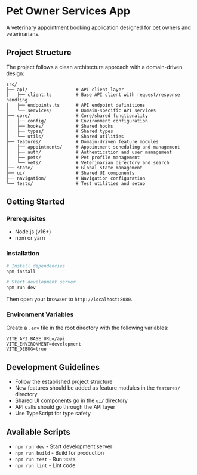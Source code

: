 
# Pet Owner Services App

A veterinary appointment booking application designed for pet owners and veterinarians.

## Project Structure

The project follows a clean architecture approach with a domain-driven design:

```
src/
├── api/                  # API client layer
│   ├── client.ts         # Base API client with request/response handling
│   ├── endpoints.ts      # API endpoint definitions
│   └── services/         # Domain-specific API services
├── core/                 # Core/shared functionality
│   ├── config/           # Environment configuration
│   ├── hooks/            # Shared hooks
│   ├── types/            # Shared types
│   └── utils/            # Shared utilities
├── features/             # Domain-driven feature modules
│   ├── appointments/     # Appointment scheduling and management
│   ├── auth/             # Authentication and user management
│   ├── pets/             # Pet profile management
│   └── vets/             # Veterinarian directory and search
├── state/                # Global state management
├── ui/                   # Shared UI components
├── navigation/           # Navigation configuration
└── tests/                # Test utilities and setup
```

## Getting Started

### Prerequisites

- Node.js (v16+)
- npm or yarn

### Installation

```bash
# Install dependencies
npm install

# Start development server
npm run dev
```

Then open your browser to `http://localhost:8080`.

### Environment Variables

Create a `.env` file in the root directory with the following variables:

```
VITE_API_BASE_URL=/api
VITE_ENVIRONMENT=development
VITE_DEBUG=true
```

## Development Guidelines

- Follow the established project structure
- New features should be added as feature modules in the `features/` directory
- Shared UI components go in the `ui/` directory
- API calls should go through the API layer
- Use TypeScript for type safety

## Available Scripts

- `npm run dev` - Start development server
- `npm run build` - Build for production
- `npm run test` - Run tests
- `npm run lint` - Lint code
